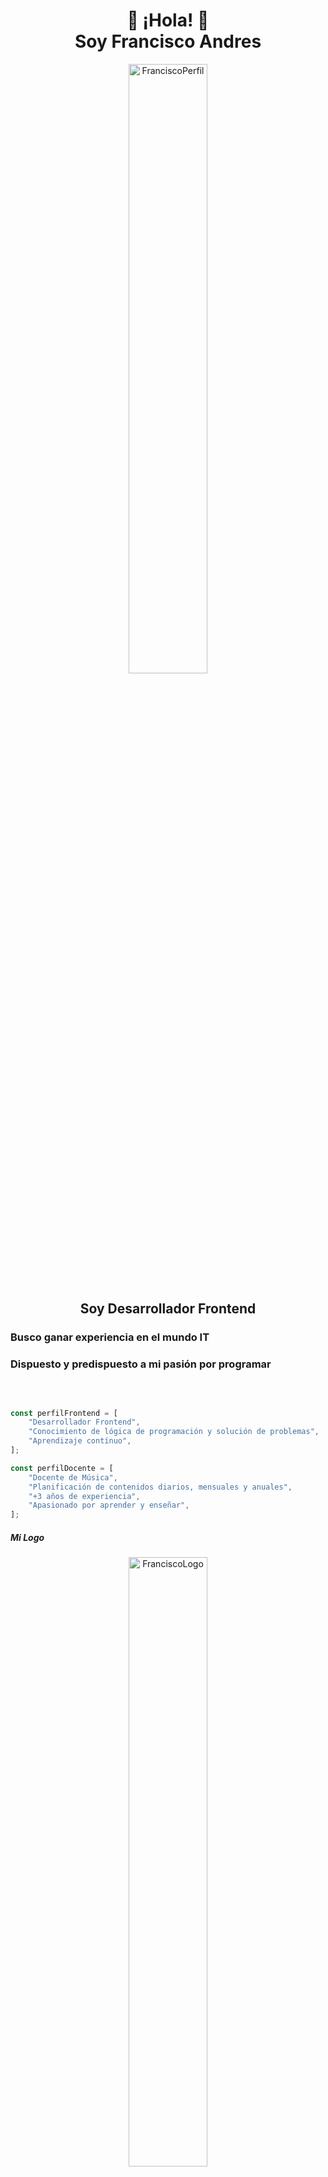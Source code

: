 
<h1 align="center">👋 ¡Hola! 👋 <br> Soy Francisco Andres </h1>

<p align="center"><img width="50%" border-radius="15px" src="https://i.ibb.co/wMX4ZKs/corte-fran.jpg" alt="FranciscoPerfil" /></p>

<h2 align="center">Soy Desarrollador Frontend</h2>
<h3>Busco ganar experiencia en el mundo IT</h3>
<h3>Dispuesto y predispuesto a mi pasión por programar</h3>
<br>

```javascript

const perfilFrontend = [
    "Desarrollador Frontend",
    "Conocimiento de lógica de programación y solución de problemas",
    "Aprendizaje contínuo",
];

const perfilDocente = [
    "Docente de Música",
    "Planificación de contenidos diarios, mensuales y anuales",
    "+3 años de experiencia",
    "Apasionado por aprender y enseñar",
];
```
<h5> Mi Logo</h5>

<p align="center"><img style="width:50%" src="[https://i.ibb.co/Q6j5dY4/Logo-Frontend-Solo-removebg-preview.png](https://i.ibb.co/McFX1qT/Logo-Frontend-removebg-preview.png)" alt="FranciscoLogo" /></p>

